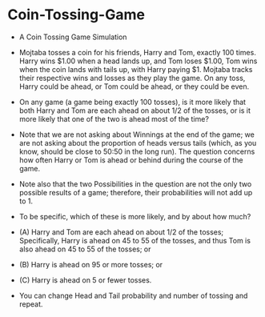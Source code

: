 # Coin-Tossing-Game
+ A Coin Tossing Game Simulation

+ Mojtaba tosses a coin for his friends, Harry and Tom, exactly 100 times. Harry wins $1.00 when a head lands up, and Tom loses $1.00, Tom wins when the coin lands with tails up, with Harry paying $1. Mojtaba tracks their respective wins and losses as they play the game. On any toss, Harry could be ahead, or Tom could be ahead, or they could be even.

+ On any game (a game being exactly 100 tosses), is it more likely that both Harry and Tom are each ahead on about 1/2 of the tosses, or is it more likely that one of the two is ahead most of the time?

+ Note that we are not asking about Winnings at the end of the game; we are not asking about the proportion of heads versus tails (which, as you know, should be close to 50:50 in the long run). The question concerns how often Harry or Tom is ahead or behind during the course of the game.
+ Note also that the two Possibilities in the question are not the only two possible results of a game; therefore, their probabilities will not add up to 1.

+ To be specific, which of these is more likely, and by about how much?

+ (A) Harry and Tom are each ahead on about 1/2 of the tosses; Specifically, Harry is ahead on 45 to 55 of the tosses, and thus Tom is also ahead on 45 to 55 of the tosses; or

+ (B) Harry is ahead on 95 or more tosses; or

+ (C) Harry is ahead on 5 or fewer tosses.

+ You can change Head and Tail probability and number of tossing and repeat.
